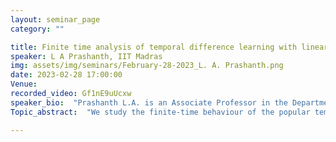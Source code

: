 ```yaml
---
layout: seminar_page
category: ""

title: Finite time analysis of temporal difference learning with linear function approximation:- Tail averaging and regularisation
speaker: L A Prashanth, IIT Madras
img: assets/img/seminars/February-28-2023_L. A. Prashanth.png
date: 2023-02-28 17:00:00 
Venue: 
recorded_video: Gf1nE9uUcxw
speaker_bio:  "Prashanth L.A. is an Associate Professor in the Department of Computer Science and Engineering at Indian Institute of Technology Madras. Prior to this, he was a postdoctoral researcher at the Institute for Systems Research, University of Maryland - College Park from 2015 to 2017 and at INRIA Lille - Team SequeL from 2012 to 2014. From 2002 to 2009, he was with Texas Instruments (India) Pvt Ltd, Bangalore, India. He received his Masters and Ph.D degrees in Computer Science and Automation from Indian Institute of Science, in 2008 and 2013, respectively.  He was awarded the third prize for his Ph.D. dissertation, by the IEEE Intelligent Transportation Systems Society (ITSS). He is a coauthor of two books: `Stochastic Recursive Algorithms for Optimization: Simultaneous Perturbation Methods', published by Springer in 2013, and `Risk-Sensitive Reinforcement Learning via Policy Gradient Search', which appeared in the `Foundations and Trends in Machine Learning' series by NOW publishers in 2022. His research interests are in reinforcement learning, simulation optimization and multi-armed bandits, with applications in transportation systems, wireless networks and recommendation systems. "
Topic_abstract:  "We study the finite-time behaviour of the popular temporal difference (TD) learning algorithm, when combined with tail-averaging. We derive finite time bounds on the parameter error of the tail-averaged TD iterate under a step-size choice that does not require information about the eigenvalues of the matrix underlying the projected TD fixed point. Our analysis shows that tail-averaged TD converges at the optimal O(1/t) rate, both in expectation and with high probability. Our bounds exhibit a sharper rate of decay for the initial error (bias), which is an improvement over averaging all iterates. We also propose and analyse a variant of TD that incorporates regularisation, and show that this variant fares favourably in problems with ill-conditioned features."

---
```


